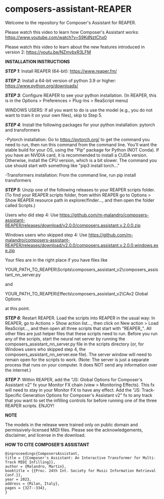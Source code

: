 # composers-assistant-REAPER
Welcome to the repository for Composer's Assistant for REAPER. 

Please watch this video to learn how Composer's Assistant works: https://www.youtube.com/watch?v=S9KdNztChx0

Please watch this video to learn about the new features introduced in version 2: https://youtu.be/NZmvbxR3LFM

**INSTALLATION INSTRUCTIONS**

***STEP 1***: Install REAPER (64-bit): https://www.reaper.fm/

***STEP 2***: Install a 64-bit version of python 3.9 or higher: https://www.python.org/downloads/

***STEP 3***: Configure REAPER to see your python installation. (In REAPER, this is in the Options > Preferences > Plug-Ins > ReaScript menu)

WINDOWS USERS: If all you want to do is use the model (e.g., you do not want to train it on your own files), skip to Step 5.

***STEP 4***: Install the following packages for your python installation: pytorch and transformers

-Pytorch installation: Go to https://pytorch.org/ to get the command you need to run, then run this command from the command line. You'll want the stable build for your OS, using the "Pip" package for Python (NOT Conda). If you have an NVIDIA card, it is recommended to install a CUDA version. Otherwise, install the CPU version, which is a bit slower. The command you use should start with something like "pip3 install torch..."

-Transformers installation: From the command line, run pip install transformers

***STEP 5***: Unzip one of the following releases to your REAPER scripts folder. (To find your REAPER scripts folder, from within REAPER go to Options > Show REAPER resource path in explorer/finder..., and then open the folder called Scripts.)

Users who did step 4: Use https://github.com/m-malandro/composers-assistant-REAPER/releases/download/v2.0.0/composers.assistant.v.2.0.0.zip

Windows users who skipped step 4: Use https://github.com/m-malandro/composers-assistant-REAPER/releases/download/v2.0.0/composers.assistant.v.2.0.0.windows.exe.zip

Your files are in the right place if you have files like

YOUR_PATH_TO_REAPER\Scripts\composers_assistant_v2\composers_assistant_nn_server.py

and

YOUR_PATH_TO_REAPER\Effects\composers_assistant_v2\CAv2 Global Options

at this point.

***STEP 6***: Restart REAPER. Load the scripts into REAPER in the usual way: In REAPER, go to Actions > Show action list..., then click on New action > Load ReaScript..., and then open all three scripts that start with "REAPER_". All other files are just helper files that these scripts need to run. Before you run any of the scripts, start the neural net server by running the composers_assistant_nn_server.py file in the scripts directory (or, for Windows users who skipped step 4, the composers_assistant_nn_server.exe file). The server window will need to remain open for the scripts to work. (Note: The server is just a separate process that runs on your computer. It does NOT send any information over the internet.)

***STEP 7***: Within REAPER, add the "JS: Global Options for Composer's Assistant v2" fx your Monitor FX chain (view > Monitoring Effects). This fx will need to stay in your Monitor FX to have any effect. Add the "JS: Track-Specific Generation Options for Composer's Assistant v2" fx to any track that you want to set the infilling controls for before running one of the three REAPER scripts. ENJOY!

**NOTE**

The models in the release were trained only on public domain and permissively-licensed MIDI files. Please see the acknowledgements, disclaimer, and license in the download.

**HOW TO CITE COMPOSER'S ASSISTANT**

```
@inproceedings{ComposersAssistant,
title = {{Composer's Assistant: An Interactive Transformer for Multi-Track MIDI Infilling}},
author = {Malandro, Martin},
booktitle = {{Proc. 24th Int. Society for Music Information Retrieval Conf.}},
year = 2023,
address = {Milan, Italy},
pages = {327--334},
}
```
